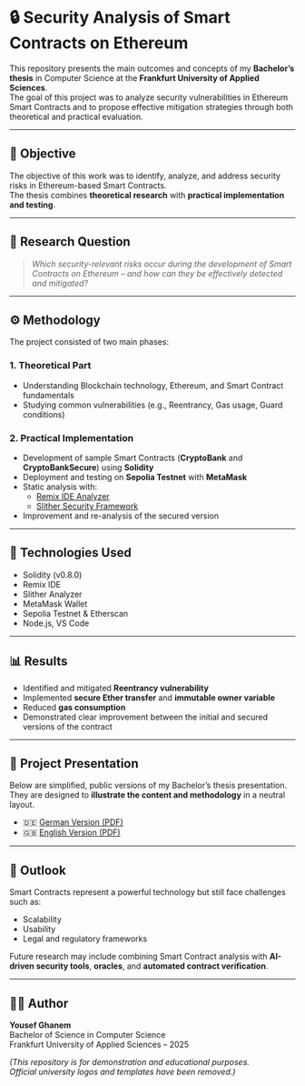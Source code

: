 # 🔒 Security Analysis of Smart Contracts on Ethereum

This repository presents the main outcomes and concepts of my **Bachelor’s thesis** in Computer Science at the **Frankfurt University of Applied Sciences**.  
The goal of this project was to analyze security vulnerabilities in Ethereum Smart Contracts and to propose effective mitigation strategies through both theoretical and practical evaluation.

---

## 🎯 Objective

The objective of this work was to identify, analyze, and address security risks in Ethereum-based Smart Contracts.  
The thesis combines **theoretical research** with **practical implementation and testing**.

---

## 🧠 Research Question

> *Which security-relevant risks occur during the development of Smart Contracts on Ethereum – and how can they be effectively detected and mitigated?*

---

## ⚙️ Methodology

The project consisted of two main phases:

### **1. Theoretical Part**
- Understanding Blockchain technology, Ethereum, and Smart Contract fundamentals  
- Studying common vulnerabilities (e.g., Reentrancy, Gas usage, Guard conditions)

### **2. Practical Implementation**
- Development of sample Smart Contracts (**CryptoBank** and **CryptoBankSecure**) using **Solidity**  
- Deployment and testing on **Sepolia Testnet** with **MetaMask**  
- Static analysis with:
  - [Remix IDE Analyzer](https://remix-ide.readthedocs.io/)
  - [Slither Security Framework](https://github.com/crytic/slither)
- Improvement and re-analysis of the secured version

---

## 🧩 Technologies Used

- Solidity (v0.8.0)
- Remix IDE
- Slither Analyzer
- MetaMask Wallet
- Sepolia Testnet & Etherscan
- Node.js, VS Code

---

## 📊 Results

- Identified and mitigated **Reentrancy vulnerability**
- Implemented **secure Ether transfer** and **immutable owner variable**
- Reduced **gas consumption**
- Demonstrated clear improvement between the initial and secured versions of the contract

---

## 📘 Project Presentation

Below are simplified, public versions of my Bachelor’s thesis presentation.  
They are designed to **illustrate the content and methodology** in a neutral layout.

- 🇩🇪 [German Version (PDF)](./presentation/presentation_DE.pdf)  
- 🇬🇧 [English Version (PDF)](./presentation/presentationEN.pdf)

---

## 🧭 Outlook

Smart Contracts represent a powerful technology but still face challenges such as:
- Scalability  
- Usability  
- Legal and regulatory frameworks  

Future research may include combining Smart Contract analysis with **AI-driven security tools**, **oracles**, and **automated contract verification**.

---

## 🧑‍🎓 Author

**Yousef Ghanem**  
Bachelor of Science in Computer Science  
Frankfurt University of Applied Sciences – 2025  

*(This repository is for demonstration and educational purposes.  
Official university logos and templates have been removed.)*
